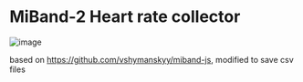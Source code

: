 # MiBand-2 Heart rate collector

![image](https://user-images.githubusercontent.com/4296205/45043104-8701f400-b029-11e8-829e-9e2f36ba34fb.png)

based on https://github.com/vshymanskyy/miband-js, modified to save csv files
